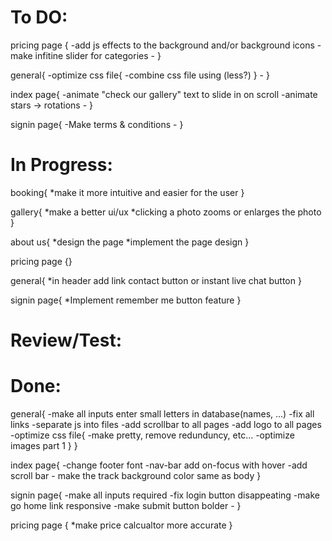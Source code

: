 # To DO:
pricing page {
    -add js effects to the background and/or background icons
    -make infitine slider for categories
    -
}

general{
    -optimize css file{
        -combine css file using (less?)
    }
    -
}

index page{
    -animate "check our gallery" text to slide in on scroll
    -animate stars -> rotations
    -
}

signin page{
    -Make terms & conditions
    -
}

# In Progress:
booking{
    *make it more intuitive and easier for the user
}

gallery{
    *make a better ui/ux
    *clicking a photo zooms or enlarges the photo
}

about us{
    *design the page
    *implement the page design
}

pricing page {}

general{
    *in header add link contact button or instant live chat button
}

signin page{
    *Implement remember me button feature
}

# Review/Test:

# Done:
general{
    -make all inputs enter small letters in database(names, ...)
    -fix all links
    -separate js into files
    -add scrollbar to all pages
    -add logo to all pages
    -optimize css file{
        -make pretty, remove redunduncy, etc...
        -optimize images part 1
    }
}

index page{
    -change footer font
    -nav-bar add on-focus with hover
    -add scroll bar
    - make the track background color same as body
}

signin page{
    -make all inputs required
    -fix login button disappeating
    -make go home link responsive
    -make submit button bolder
    -
}

pricing page {
    *make price calcualtor more accurate
}